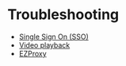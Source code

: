 # Troubleshooting

* [Single Sign On (SSO)](/troubleshooting/troubleshooting-single-sign-on.md)
* [Video playback](/troubleshooting/troubleshooting-playback.md)
* [EZProxy](/troubleshooting/troubleshooting-ezproxy.md)
